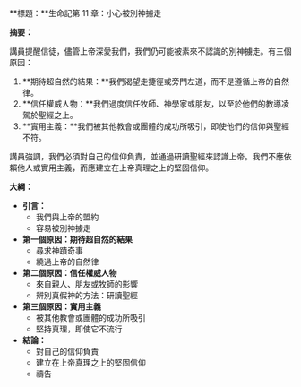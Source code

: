 **標題：**生命記第 11 章：小心被別神擄走

**摘要：**

講員提醒信徒，儘管上帝深愛我們，我們仍可能被素來不認識的別神擄走。有三個原因：

1. **期待超自然的結果：**我們渴望走捷徑或旁門左道，而不是遵循上帝的自然律。
2. **信任權威人物：**我們過度信任牧師、神學家或朋友，以至於他們的教導凌駕於聖經之上。
3. **實用主義：**我們被其他教會或團體的成功所吸引，即使他們的信仰與聖經不符。

講員強調，我們必須對自己的信仰負責，並通過研讀聖經來認識上帝。我們不應依賴他人或實用主義，而應建立在上帝真理之上的堅固信仰。

**大綱：**

* **引言：**
    * 我們與上帝的盟約
    * 容易被別神擄走
* **第一個原因：期待超自然的結果**
    * 尋求神蹟奇事
    * 繞過上帝的自然律
* **第二個原因：信任權威人物**
    * 來自親人、朋友或牧師的影響
    * 辨別真假神的方法：研讀聖經
* **第三個原因：實用主義**
    * 被其他教會或團體的成功所吸引
    * 堅持真理，即使它不流行
* **結論：**
    * 對自己的信仰負責
    * 建立在上帝真理之上的堅固信仰
    * 禱告